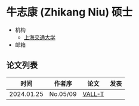 # 牛志康 (Zhikang Niu) 硕士

- 机构
  - [上海交通大学](../Institutions/CHN-SJTU_上海交通大学.md)
- 邮箱
  
  
## 论文列表

| 时间 | 作者序 | 论文 | 发表 |
|:-:|:-:|---|---|
| 2024.01.25 | No.05/09 | [VALL-T](../Models/Speech_LLM/2024.01.25_VALL-T.md) |